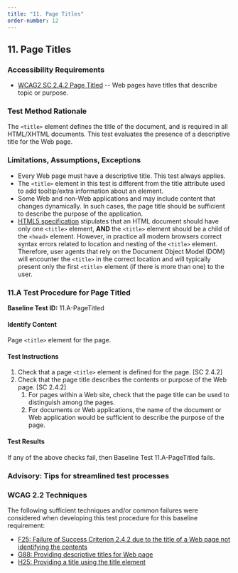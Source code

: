```yaml
---
title: "11. Page Titles"
order-number: 12
---
```

## 11. Page Titles

### Accessibility Requirements

-   [WCAG2 SC 2.4.2 Page Titled](https://www.w3.org/WAI/WCAG22/Understanding/page-titled) -- Web pages have titles that describe topic or purpose.

### Test Method Rationale

The `<title>` element defines the title of the document, and is required in all HTML/XHTML documents. This test evaluates the presence of a descriptive title for the Web page.

### Limitations, Assumptions, Exceptions

-   Every Web page must have a descriptive title. This test always applies.
-   The `<title>` element in this test is different from the title attribute used to add tooltip/extra information about an element.
-   Some Web and non-Web applications and may include content that changes dynamically. In such cases, the page title should be sufficient to describe the purpose of the application.
-   [HTML5 specification](https://www.w3.org/TR/html50/document-metadata.html#the-title-element) stipulates that an HTML document should have only one `<title>` element,  **AND**  the `<title>` element should be a child of the `<head>` element. However, in practice all modern browsers correct syntax errors related to location and nesting of the `<title>` element. Therefore, user agents that rely on the Document Object Model (DOM) will encounter the `<title>` in the correct location and will typically present only the first `<title>` element (if there is more than one) to the user.

### 11.A Test Procedure for Page Titled

**Baseline Test ID:** 11.A-PageTitled
#### Identify Content
<p id="11aIC">Page <code>&lt;title&gt;</code> element for the page.</p>

#### Test Instructions
<ol id="11aTI">
    <li id="11aTI-1">Check that a page <code>&lt;title&gt;</code> element is defined for the page. [SC 2.4.2]</li>
    <li id="11aTI-2">Check that the page title describes the contents or purpose of the Web page. [SC 2.4.2]
        <ol>
            <li id="11aTI-2i">For pages within a Web site, check that the page title can be used to distinguish among the pages.</li>
            <li id="11aTI-2ii">For documents or Web applications, the name of the document or Web application would be sufficient to describe the purpose of the page.</li>
        </ol></li>
</ol>

#### Test Results
<p id="11ATR">If any of the above checks fail, then Baseline Test 11.A-PageTitled fails.</p>

### Advisory: Tips for streamlined test processes

### WCAG 2.2 Techniques

The following sufficient techniques and/or common failures were considered when developing this test procedure for this baseline requirement:

-   [F25: Failure of Success Criterion 2.4.2 due to the title of a Web page not identifying the contents](https://www.w3.org/WAI/WCAG22/Techniques/failures/F25)
-   [G88: Providing descriptive titles for Web page](https://www.w3.org/WAI/WCAG22/Techniques/general/G88)
-   [H25: Providing a title using the title element](https://www.w3.org/WAI/WCAG22/Techniques/html/H25)
    
